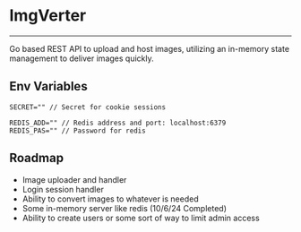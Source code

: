 # ImgVerter
- - -
Go based REST API to upload and host images, utilizing an in-memory state management to deliver images quickly.


## Env Variables
```dotenv
SECRET="" // Secret for cookie sessions

REDIS_ADD="" // Redis address and port: localhost:6379
REDIS_PAS="" // Password for redis
```

## Roadmap
- Image uploader and handler
- Login session handler
- Ability to convert images to whatever is needed
- Some in-memory server like redis (10/6/24 Completed)
- Ability to create users or some sort of way to limit admin access